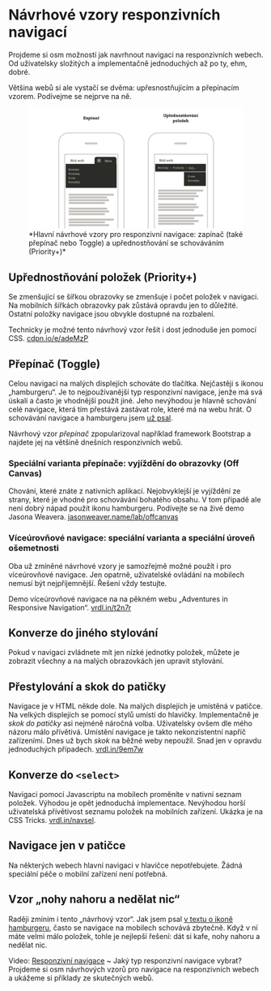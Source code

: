 # Návrhové vzory responzivních navigací

Projdeme si osm možností jak navrhnout navigaci na responzivních webech. Od uživatelsky složitých a implementačně jednoduchých až po ty, ehm, dobré. 

<!-- AdSnippet -->

Většina webů si ale vystačí se dvěma: upřesnostňujícím a přepínacím vzorem. Podívejme se nejprve na ně.

<figure>
<img src="dist/images/original/responzivni-navigace.jpg" alt="">
<figcaption markdown="1">    
*Hlavní návrhové vzory pro responzivní navigace: zapínač (také přepínač nebo Toggle) a upřednostňování se schováváním (Priority+)*
</figcaption> 
</figure>

## Upřednostňování položek (Priority+)

Se zmenšující se šířkou obrazovky se zmenšuje i počet položek v navigaci. Na mobilních šířkách obrazovky pak zůstává opravdu jen to důležité. Ostatní položky navigace jsou obvykle dostupné na rozbalení.  

Technicky je možné tento návrhový vzor řešit i dost jednoduše jen pomocí CSS. [cdpn.io/e/adeMzP](http://codepen.io/olach/details/adeMzP) 

## Přepínač (Toggle)

Celou navigaci na malých displejích schováte do tlačítka. Nejčastěji s ikonou „hamburgeru“. Je to nejpoužívanější typ responzivní navigace, jenže má svá úskalí a často je vhodnější použít jiné. Jeho nevýhodou je hlavně schování celé navigace, která tím přestává zastávat role, které má na webu hrát. O schovávání navigace a hamburgeru jsem [už psal](mobilni-navigace-hamburger.md). 

Návrhový vzor *přepínač* zpopularizoval například framework Bootstrap a najdete jej na většině dnešních responzivních webů. 


### Speciální varianta přepínače: vyjíždění do obrazovky (Off Canvas)

Chování, které znáte z nativních aplikací. Nejobvyklejší je vyjíždění ze strany, které je vhodné pro schovávání bohatého obsahu. V tom případě ale není dobrý nápad použít ikonu hamburgeru. Podívejte se na živé demo Jasona Weavera. [jasonweaver.name/lab/offcanvas](http://jasonweaver.name/lab/offcanvas/)

### Víceúrovňové navigace: speciální varianta a speciální úroveň ošemetnosti

Oba už zmíněné návrhové vzory je samozřejmě možné použít i pro víceúrovňové navigace. Jen opatrně, uživatelské ovládání na mobilech nemusí být nejpříjemnější. Řešení vždy testujte.

<!-- AdSnippet -->

Demo víceúrovňové navigace na na pěkném webu „Adventures in Responsive Navigation“. [vrdl.in/t2n7r](http://responsivenavigation.net/examples/multi-toggle/index.html)


## Konverze do jiného stylování

Pokud v navigaci zvládnete mít jen nízké jednotky položek, můžete je  zobrazit všechny a na malých obrazovkách jen upravit stylování. 

## Přestylování a skok do patičky

Navigace je v HTML někde dole. Na malých displejích je umístěná v patičce. Na velkých displejích se pomocí stylů umístí do hlavičky. Implementačně je *skok do patičky* asi nejméně náročná volba. Uživatelsky ovšem dle mého názoru málo přívětivá. Umístění navigace je takto nekonzistentní napříč zařízeními. Dnes už bych *skok* na běžné weby nepoužil. Snad jen v opravdu jednoduchých případech. [vrdl.in/9em7w](http://responsivenavigation.net/examples/clean-grid/index.html)

## Konverze do `<select>`

Navigaci pomocí Javascriptu na mobilech proměníte v nativní seznam položek. Výhodou je opět jednoduchá implementace. Nevýhodou horší uživatelská přívětivost seznamu položek na mobilních zařízení. Ukázka je na CSS Tricks. [vrdl.in/navsel](https://css-tricks.com/convert-menu-to-dropdown/).

## Navigace jen v patičce

Na některých webech hlavní navigaci v hlavičce nepotřebujete. Žádná speciální péče o mobilní zařízení není potřebná. 

## Vzor „nohy nahoru a nedělat nic“

Raději zmíním i tento „návrhový vzor“. Jak jsem psal [v textu o ikoně hamburgeru](mobilni-navigace-hamburger.md), často se navigace na mobilech schovává zbytečně. Když v ní máte velmi málo položek, tohle je nejlepší řešení: dát si kafe, nohy nahoru a nedělat nic. 

<p class="video">
Video: <a href="https://www.youtube.com/watch?v=D4IDwYCWfJk">Responzivní navigace</a> ~ Jaký typ responzivní navigace vybrat? Projdeme si osm návrhových vzorů pro navigace na responzivních webech a ukážeme si příklady ze skutečných webů.
</p>

